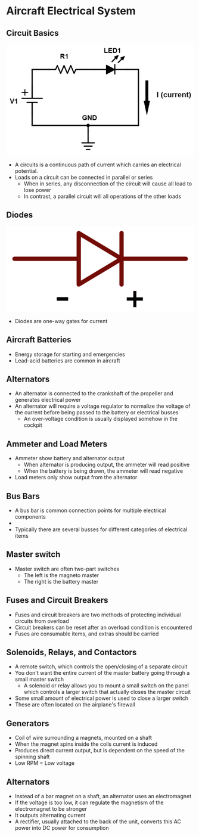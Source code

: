 # Aircraft Electrical System

## Circuit Basics

![Basic circuit](images/image-3.png)

- A circuits is a continuous path of current which carries an electrical potential.
- Loads on a circuit can be connected in parallel or series
  - When in series, any disconnection of the circuit will cause all load to lose power
  - In contrast, a parallel circuit will all operations of the other loads

## Diodes

![Diode symbol](images/image-9.png)

- Diodes are one-way gates for current

## Aircraft Batteries

- Energy storage for starting and emergencies
- Lead-acid batteries are common in aircraft

## Alternators

- An alternator is connected to the crankshaft of the propeller and generates electrical power
- An alternator will require a voltage regulator to normalize the voltage of the current before being passed to the battery or electrical busses
  - An over-voltage condition is usually displayed somehow in the cockpit

## Ammeter and Load Meters

- Ammeter show battery and alternator output
  - When alternator is producing output, the ammeter will read positive
  - When the battery is being drawn, the ammeter will read negative
- Load meters only show output from the alternator

## Bus Bars

- A bus bar is common connection points for multiple electrical components
-
- Typically there are several busses for different categories of electrical items

## Master switch

- Master switch are often two-part switches
  - The left is the magneto master
  - The right is the battery master

## Fuses and Circuit Breakers

- Fuses and circuit breakers are two methods of protecting individual circuits from overload
- Circuit breakers can be reset after an overload condition is encountered
- Fuses are consumable items, and extras should be carried

## Solenoids, Relays, and Contactors

- A remote switch, which controls the open/closing of a separate circuit
- You don't want the entire current of the master battery going through a small master switch
  - A solenoid or relay allows you to mount a small switch on the panel which controls a larger switch that actually closes the master circuit
- Some small amount of electrical power is used to close a larger switch
- These are often located on the airplane's firewall

## Generators

- Coil of wire surrounding a magnets, mounted on a shaft
- When the magnet spins inside the coils current is induced
- Produces direct current output, but is dependent on the speed of the spinning shaft
- Low RPM = Low voltage

## Alternators

- Instead of a bar magnet on a shaft, an alternator uses an electromagnet
- If the voltage is too low, it can regulate the magnetism of the electromagnet to be stronger
- It outputs alternating current
- A rectifier, usually attached to the back of the unit, converts this AC power into DC power for consumption
